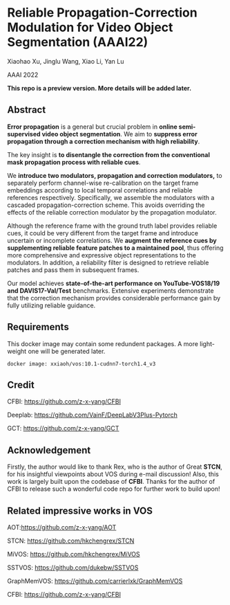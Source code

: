 # Reliable Propagation-Correction Modulation for Video Object Segmentation (AAAI22)
Xiaohao Xu, Jinglu Wang, Xiao Li, Yan Lu

AAAI 2022

**This repo is a preview version. More details will be added later.**

## Abstract
**Error propagation** is a general but crucial problem in **online semi-supervised video object segmentation**. We aim to **suppress error propagation through a correction mechanism with high reliability**. 

The key insight is **to disentangle the correction from the conventional mask propagation process with reliable cues**. 

We **introduce two modulators, propagation and correction modulators,** to separately perform channel-wise re-calibration on the target frame embeddings according to local temporal correlations and reliable references respectively. Specifically, we assemble the modulators with a cascaded propagation-correction scheme. This avoids overriding the effects of the reliable correction modulator by the propagation modulator. 

Although the reference frame with the ground truth label provides reliable cues, it could be very different from the target frame and introduce uncertain or incomplete correlations. We **augment the reference cues by supplementing reliable feature patches to a maintained pool**, thus offering more comprehensive and expressive object representations to the modulators. In addition, a reliability filter is designed to retrieve reliable patches and pass them in subsequent frames. 

Our model achieves **state-of-the-art performance on YouTube-VOS18/19 and DAVIS17-Val/Test** benchmarks. Extensive experiments demonstrate that the correction mechanism provides considerable performance gain by fully utilizing reliable guidance.

## Requirements
This docker image may contain some redundent packages. A more light-weight one will be generated later.

    
    docker image: xxiaoh/vos:10.1-cudnn7-torch1.4_v3
    

## Credit

CFBI: <https://github.com/z-x-yang/CFBI>

Deeplab: <https://github.com/VainF/DeepLabV3Plus-Pytorch>

GCT: <https://github.com/z-x-yang/GCT>

## Acknowledgement
Firstly, the author would like to thank Rex, who is the author of Great **STCN**, for his insightful viewpoints about VOS during e-mail discussion!
Also, this work is largely built upon the codebase of **CFBI**. Thanks for the author of CFBI to release such a wonderful code repo for further work to build upon!

## Related impressive works in VOS
AOT:<https://github.com/z-x-yang/AOT>

STCN: <https://github.com/hkchengrex/STCN>

MiVOS: <https://github.com/hkchengrex/MiVOS>

SSTVOS: <https://github.com/dukebw/SSTVOS>

GraphMemVOS: <https://github.com/carrierlxk/GraphMemVOS>

CFBI: <https://github.com/z-x-yang/CFBI>

